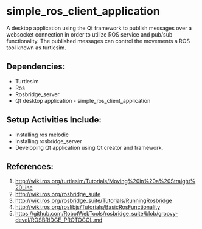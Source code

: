 # simple_ros_client_application
A desktop application using the Qt framework to publish messages over a websocket connection in order to utilize ROS service and pub/sub functionality. The published messages can control the movements a ROS tool known as turtlesim. 

## Dependencies: 

- Turtlesim
- Ros
- Rosbridge_server
- Qt desktop application - simple_ros_client_application
    

## Setup Activities Include: 

- Installing ros melodic
- Installing rosbridge_server
- Developing Qt application using Qt creator and framework.
    

## References:

1. http://wiki.ros.org/turtlesim/Tutorials/Moving%20in%20a%20Straight%20Line
2. http://wiki.ros.org/rosbridge_suite
3. http://wiki.ros.org/rosbridge_suite/Tutorials/RunningRosbridge
4. http://wiki.ros.org/roslibjs/Tutorials/BasicRosFunctionality
5. https://github.com/RobotWebTools/rosbridge_suite/blob/groovy-devel/ROSBRIDGE_PROTOCOL.md
